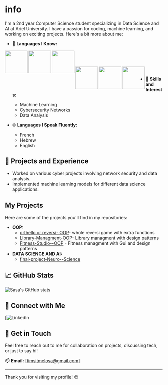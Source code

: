 # info
I'm a 2nd year Computer Science student specializing in Data Science and AI at Ariel University. I have a passion for coding, machine learning, and working on exciting projects. Here's a bit more about me:

- 🌟 **Languages I Know:**
<img align="left" width="72px" src="https://img.shields.io/badge/Python-3670A0?style=for-the-badge&logo=python&logoColor=ffdd54"/>
<img align="left" width="72px" src="https://img.shields.io/badge/Assembly-525252?style=for-the-badge&logo=assembly&logoColor=white"/>
<img align="left" width="72px" src="https://img.shields.io/badge/C%23-239120?style=for-the-badge&logo=c-sharp&logoColor=white"/>
<br/>
<br/>
<br/>
<img align="left" width="72px" src="https://img.shields.io/badge/C-A8B9CC?style=for-the-badge&logo=c&logoColor=white"/>
<img align="left" width="72px" src="https://img.shields.io/badge/C%2B%2B-00599C?style=for-the-badge&logo=c%2B%2B&logoColor=white"/>
<img align="left" width="72px" src="https://img.shields.io/badge/Java-ED8B00?style=for-the-badge&logo=java&logoColor=white"/>
<br/>

- 🤖 **Skills and Interests:**
  - Machine Learning
  - Cybersecurity Networks
  - Data Analysis

- 🌐 **Languages I Speak Fluently:**
  - French
  - Hebrew
  - English

## 🚀 Projects and Experience

- Worked on various cyber projects involving network security and data analysis.
- Implemented machine learning models for different data science applications.
## My Projects
Here are some of the projects you'll find in my repositories:
- **OOP:**
  - [orthello or reversi- OOP](https://github.com/salometimsit/reversi-orthelo)- whole reversi game with extra functions
  - [ Library-Managment-OOP](https://github.com/salometimsit/Library-Managment-OOP)- Library managment with design patterns
  - [ Fitness-Studio--OOP](https://github.com/itaysegev1/Fitness-Studio--OOP) - Fitness managment with Gui and design patterns
- **DATA SCIENCE AND AI:**
  - [final-project-Neuro--Science](https://github.com/salometimsit/final-project-Neuro--Science)

## 📈 GitHub Stats

![Sasa's GitHub stats](https://github-readme-stats.vercel.app/api?username=sasa04&show_icons=true&theme=radical)

## 🔗 Connect with Me

[![LinkedIn](https://www.linkedin.com/in/salome-timsit-15533330a?lipi=urn%3Ali%3Apage%3Ad_flagship3_profile_view_base_contact_details%3BpNCPgqA7TK%2BE0XBq4p8ymg%3D%3D)

## 💬 Get in Touch

Feel free to reach out to me for collaboration on projects, discussing tech, or just to say hi!

📫 **Email:** [timsitmelosa@gmail.com]

---

Thank you for visiting my profile! 😊
